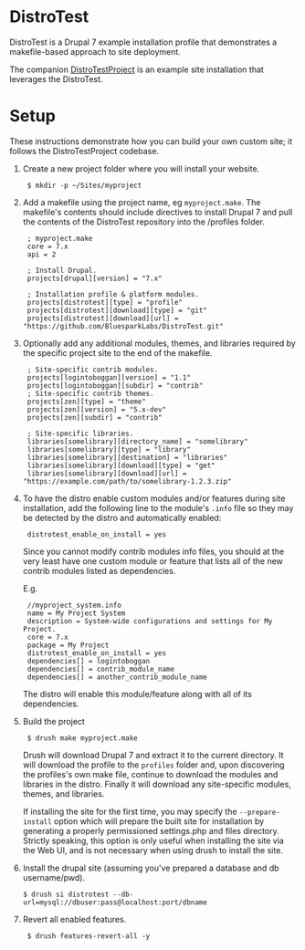 DistroTest
==========

DistroTest is a Drupal 7 example installation profile that demonstrates a
makefile-based approach to site deployment.

The companion [DistroTestProject](https://github.com/BluesparkLabs/DistroTestProject)
is an example site installation that leverages the DistroTest.

Setup
=====

These instructions demonstrate how you can build your own custom site;
it follows the DistroTestProject codebase.

1. Create a new project folder where you will install your website.

        $ mkdir -p ~/Sites/myproject


2. Add a makefile using the project name, eg `myproject.make`. The makefile's
contents should include directives to install Drupal 7 and pull the contents of
the DistroTest repository into the /profiles folder.


        ; myproject.make
        core = 7.x
        api = 2
        
        ; Install Drupal.
        projects[drupal][version] = "7.x"
        
        ; Installation profile & platform modules.
        projects[distrotest][type] = "profile"
        projects[distrotest][download][type] = "git"
        projects[distrotest][download][url] = "https://github.com/BluesparkLabs/DistroTest.git"


3. Optionally add any additional modules, themes, and libraries required by
the specific project site to the end of the makefile.

        ; Site-specific contrib modules.
        projects[logintoboggan][version] = "1.1"
        projects[logintoboggan][subdir] = "contrib"
        ; Site-specific contrib themes.
        projects[zen][type] = "theme"
        projects[zen][version] = "5.x-dev"
        projects[zen][subdir] = "contrib"
        
        ; Site-specific libraries.
        libraries[somelibrary][directory_name] = "somelibrary"
        libraries[somelibrary][type] = "library"
        libraries[somelibrary][destination] = "libraries"
        libraries[somelibrary][download][type] = "get"
        libraries[somelibrary][download][url] = "https://example.com/path/to/somelibrary-1.2.3.zip"

4. To have the distro enable custom modules and/or features during site
installation, add the following line to the module's `.info` file so they may
be detected by the distro and automatically enabled:

        distrotest_enable_on_install = yes

    Since you cannot modify contrib modules info files, you should at the very
    least have one custom module or feature that lists all of the new contrib
    modules listed as dependencies.

    E.g.

        //myproject_system.info
        name = My Project System
        description = System-wide configurations and settings for My Project.
        core = 7.x
        package = My Project
        distrotest_enable_on_install = yes
        dependencies[] = logintoboggan
        dependencies[] = contrib_module_name
        dependencies[] = another_contrib_module_name

    The distro will enable this module/feature along with all of its dependencies.

5. Build the project

        $ drush make myproject.make

    Drush will download Drupal 7 and extract it to the current directory.
    It will download the profile to the `profiles` folder and, upon
    discovering the profiles's own make file, continue to download the
    modules and libraries in the distro. Finally it will download any
    site-specific modules, themes, and libraries.

    If installing the site for the first time, you may specify the
    `--prepare-install` option which will prepare the built site for
    installation by generating a properly permissioned settings.php
    and files directory. Strictly speaking, this option is only useful
    when installing the site via the Web UI, and is not necessary when
    using drush to install the site.

5.  Install the drupal site (assuming you've prepared a database and db username/pwd).

        $ drush si distrotest --db-url=mysql://dbuser:pass@localhost:port/dbname

6. Revert all enabled features.

        $ drush features-revert-all -y
